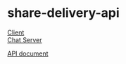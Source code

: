 # share-delivery-api


[Client](https://github.com/KIT-Capston-Design/share-delivery-front)<br>
[Chat Server](https://github.com/KIT-Capston-Design/share-delivery-chat)


[API document](https://www.notion.so/aitta/47aa5268eef4443aafb15d499a804dc3?v=9e737c9292b64f61a4a9dcf0ab7c685a)
